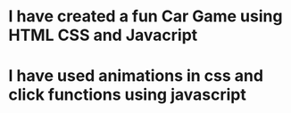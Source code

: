 # I have created a fun Car Game using HTML CSS and Javacript
# I have used animations in css and click functions using javascript
